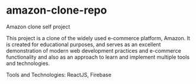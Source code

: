 # amazon-clone-repo

Amazon clone self project

This project is a clone of the widely used e-commerce platform, Amazon. It is created for educational purposes, and serves as an excellent demonstration of modern web development practices and e-commerce functionality and also as an approach to learn and implement multiple tools and technologies.

Tools and Technologies: ReactJS, Firebase
